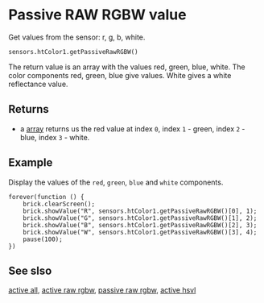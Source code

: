 # Passive RAW RGBW value

Get values from the sensor: r, g, b, white.

```sig
sensors.htColor1.getPassiveRawRGBW()
```

The return value is an array with the values red, green, blue, white. The color components red, green, blue give values. White gives a white reflectance value.

## Returns

* a [array](/types/array) returns us the red value at index `0`, index `1` - green, index `2` - blue, index `3` - white.

## Example

Display the values of the ``red``, ``green``, ``blue`` and ``white`` components.

```blocks
forever(function () {
    brick.clearScreen();
    brick.showValue("R", sensors.htColor1.getPassiveRawRGBW()[0], 1);
    brick.showValue("G", sensors.htColor1.getPassiveRawRGBW()[1], 2);
    brick.showValue("B", sensors.htColor1.getPassiveRawRGBW()[2], 3);
    brick.showValue("W", sensors.htColor1.getPassiveRawRGBW()[3], 4);
    pause(100);
})
```

## See slso

[active all](/docs/reference/sensors/ht-color-sensor-v2/active-all),
[active raw rgbw](/docs/reference/sensors/ht-color-sensor-v2/active-raw-rgbw),
[passive raw rgbw](/docs/reference/sensors/ht-color-sensor-v2/passive-raw-rgbw),
[active hsvl](/docs/reference/sensors/ht-color-sensor-v2/active-hsvl)

